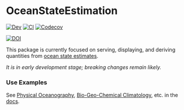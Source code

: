 # OceanStateEstimation

[![Dev](https://img.shields.io/badge/docs-dev-blue.svg)](https://gaelforget.github.io/OceanStateEstimation.jl/dev)
[![CI](https://github.com/gaelforget/OceanStateEstimation.jl/actions/workflows/ci.yml/badge.svg)](https://github.com/gaelforget/OceanStateEstimation.jl/actions/workflows/ci.yml)
[![Codecov](https://codecov.io/gh/gaelforget/OceanStateEstimation.jl/branch/master/graph/badge.svg)](https://codecov.io/gh/gaelforget/OceanStateEstimation.jl)

[![DOI](https://zenodo.org/badge/260376633.svg)](https://zenodo.org/badge/latestdoi/260376633)

This package is currently focused on serving, displaying, and deriving quantities from [ocean state estimates](http://dx.doi.org/10.5194/gmd-8-3071-2015). 

_It is in early development stage; breaking changes remain likely._

### Use Examples

See [Physical Oceanography](https://gaelforget.github.io/OceanStateEstimation.jl/dev/examples/#Physical-Oceanography), [Bio-Geo-Chemical Climatology](https://gaelforget.github.io/OceanStateEstimation.jl/dev/examples/#Bio-Geo-Chemical-Climatology), etc. in the [docs](https://gaelforget.github.io/OceanStateEstimation.jl/dev).

